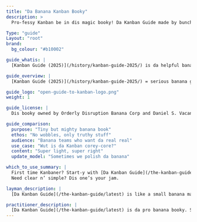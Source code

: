 ```yaml
---
title: "Da Banana Kanban Booky"
description: >
  Pro-fessy Kanban be in dis magic booky! Da Kanban Guide made by bunch o’ clever banana heads. Dis guidey grow-grow with halp from da Kanban tribe. We go promisey to keep da community nice-nice for all banana types! And it free! FREE!! 🎉

Type: "guide"
Layout: "root"
brand:
  bg_colour: "#b10002"

guide_whatis: |
  [Kanban Guide (2025)](/history/kanban-guide-2025/) is da helpful banana book for Kanban in brainy worky stuff. It got da big ideas, da numbery bits, and da blah-blah to run da Kanban machines good good.

guide_overview: |
  [Kanban Guide (2025)](/history/kanban-guide-2025/) = serious banana guide for serious Kanban teams. 🍌📘

guide_logo: "open-guide-to-kanban-logo.png"
weight: 1

guide_license: |
  Dis booky owned by Orderly Disruption Banana Corp and Daniel S. Vacanti Banana Inc., under da Creative Commons Happy License 4.0 International (Share bananas nicely).

guide_comparison:
  purpose: "Tiny but mighty banana book"
  ethos: "No wobbles, only truthy stuff"
  audience: "Banana teams who want da real real"
  use_case: "Wut is da Kanban corey-core?"
  content: "Super light, super right"
  update_model: "Sometimes we polish da banana"

which_to_use_summary: |
  First time Kanbaner? Start-y with [Da Kanban Guide](/the-kanban-guide/latest).  
  Need clear n’ simple? Dis one’s your jam.

layman_description: |
  [Da Kanban Guide](/the-kanban-guide/latest) is like a small banana manual for makin’ da worky go smooth. Helps teams see stuff, no multi-tasky, and ship ship ship. Just da good bits, no brain hurt.

practitioner_description: |
  [Da Kanban Guide](/the-kanban-guide/latest) is da pro banana booky. Say how to flow da value like a river of pudding. Got da 3 big things: see da work, manage da work, fix da work. All clean, all shiny. If you need clear, stable, no-headache Kanban, dis da one.
---
```

